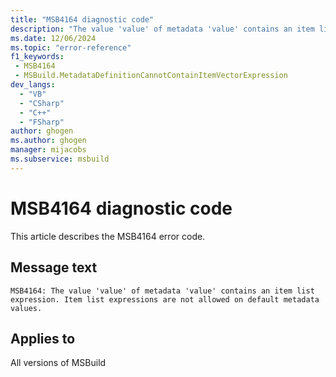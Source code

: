 ```yaml
---
title: "MSB4164 diagnostic code"
description: "The value 'value' of metadata 'value' contains an item list expression. Item list expressions are not allowed on default metadata values."
ms.date: 12/06/2024
ms.topic: "error-reference"
f1_keywords:
 - MSB4164
 - MSBuild.MetadataDefinitionCannotContainItemVectorExpression
dev_langs:
  - "VB"
  - "CSharp"
  - "C++"
  - "FSharp"
author: ghogen
ms.author: ghogen
manager: mijacobs
ms.subservice: msbuild
---
```


# MSB4164 diagnostic code

<!-- :::ErrorDefinitionDescription::: -->
<!-- :::editable-content name="introDescription"::: -->
This article describes the MSB4164 error code.
<!-- :::editable-content-end::: -->

## Message text

`MSB4164: The value 'value' of metadata 'value' contains an item list expression. Item list expressions are not allowed on default metadata values.`

<!-- :::editable-content name="postOutputDescription"::: -->
<!--
{StrBegin="MSB4164: "}
-->
<!-- :::editable-content-end::: -->
<!-- :::ErrorDefinitionDescription-end::: -->

## Applies to

All versions of MSBuild
